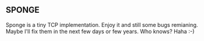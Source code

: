 ## SPONGE

Sponge is a tiny TCP implementation. 
Enjoy it and still some bugs remianing. Maybe I'll fix them in the next few days or few years. Who knows? Haha :-)
